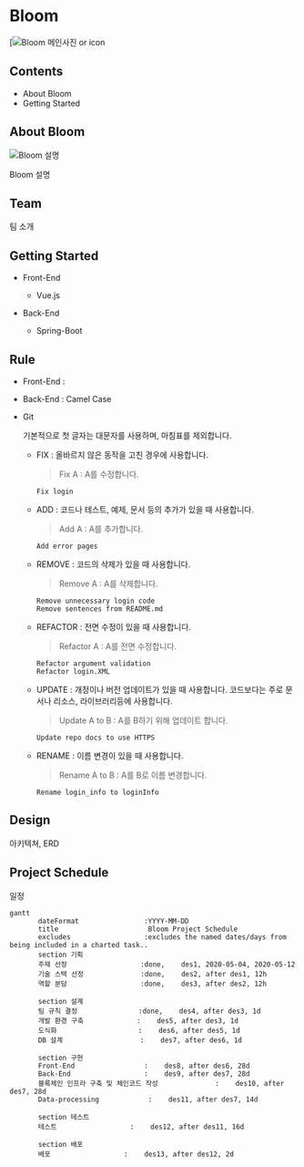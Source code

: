 # Bloom

[![Bloom 메인사진 or icon]()



## Contents

- About Bloom
- Getting Started

## About Bloom

![Bloom 설명]()

Bloom 설명



## Team

팀 소개



## Getting Started

- Front-End
  - Vue.js

- Back-End
  - Spring-Boot

## Rule

- Front-End : 

- Back-End : Camel Case

- Git

  기본적으로 첫 글자는 대문자를 사용하며, 마침표를 제외합니다.

  - FIX : 올바르지 않은 동작을 고친 경우에 사용합니다.

    > Fix A  : A를 수정합니다.

    ```
    Fix login
    ```

  - ADD : 코드나 테스트, 예제, 문서 등의 추가가 있을 때 사용합니다.

    > Add A : A를 추가합니다.

    ```
    Add error pages
    ```

  - REMOVE : 코드의 삭제가 있을 때 사용합니다.

    > Remove A : A를 삭제합니다.

    ```
    Remove unnecessary login code
    Remove sentences from README.md
    ```

  - REFACTOR : 전면 수정이 있을 때 사용합니다.

    > Refactor A : A를 전면 수정합니다.

    ```
    Refactor argument validation
    Refactor login.XML
    ```

  - UPDATE : 개정이나 버전 업데이트가 있을 때 사용합니다. 코드보다는 주로 문서나 리소스, 라이브러리등에 사용합니다.

    > Update A to B : A를 B하기 위해 업데이트 합니다.

    ```
    Update repo docs to use HTTPS
    ```

  - RENAME : 이름 변경이 있을 때 사용합니다.

    > Rename A to B : A를 B로 이름 변경합니다.

    ```
    Rename login_info to loginInfo
    ```

## Design

아키텍쳐,  ERD



## Project Schedule

일정

```mermaid
gantt
       dateFormat                :YYYY-MM-DD
       title                      Bloom Project Schedule
       excludes                  :excludes the named dates/days from being included in a charted task..  
       section 기획
       주제 선정                  :done,    des1, 2020-05-04, 2020-05-12
       기술 스택 선정              :done,    des2, after des1, 12h
       역할 분담                  :done,    des3, after des2, 12h

       section 설계
       팀 규칙 결정               :done,    des4, after des3, 1d
       개발 환경 구축             :    des5, after des3, 1d
       도식화                    :    des6, after des5, 1d
       DB 설계                   :    des7, after des6, 1d
       
       section 구현
       Front-End                 :    des8, after des6, 28d
       Back-End                  :    des9, after des7, 28d
       블록체인 인프라 구축 및 체인코드 작성              :    des10, after des7, 28d
       Data-processing            :    des11, after des7, 14d
       
       section 테스트
       테스트                  :    des12, after des11, 16d
       
       section 배포
       배포                  :    des13, after des12, 2d
       
```

